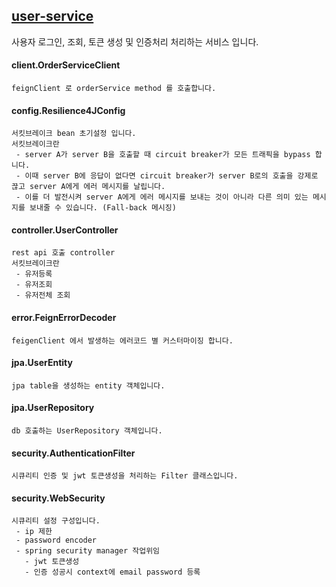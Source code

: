 ## [user-service](https://github.com/youjaewoong/spring-msa/tree/master/user-service)
사용자 로그인, 조회, 토큰 생성 및 인증처리 처리하는 서비스 입니다.
#### client.OrderServiceClient
```
feignClient 로 orderService method 를 호출합니다.
```
#### config.Resilience4JConfig
```
서킷브레이크 bean 초기설정 입니다.
서킷브레이크란
 - server A가 server B을 호출할 때 circuit breaker가 모든 트래픽을 bypass 합니다.
 - 이때 server B에 응답이 없다면 circuit breaker가 server B로의 호출을 강제로 끊고 server A에게 에러 메시지를 날립니다.
 - 이를 더 발전시켜 server A에게 에러 메시지를 보내는 것이 아니라 다른 의미 있는 메시지를 보내줄 수 있습니다. (Fall-back 메시징)
```
#### controller.UserController
```
rest api 호출 controller
서킷브레이크란
 - 유저등록
 - 유저조회
 - 유저전체 조회
```
#### error.FeignErrorDecoder
```
feigenClient 에서 발생하는 에러코드 별 커스터마이징 합니다.
```
#### jpa.UserEntity
```
jpa table을 생성하는 entity 객체입니다.
```
#### jpa.UserRepository
```
db 호출하는 UserRepository 객체입니다.
```
#### security.AuthenticationFilter
```
시큐리티 인증 및 jwt 토큰생성을 처리하는 Filter 클래스입니다.
```
#### security.WebSecurity
```
시큐리티 설정 구성입니다.
 - ip 제한
 - password encoder
 - spring security manager 작업위임
   - jwt 토큰생성
   - 인증 성공시 context에 email password 등록
```
